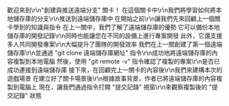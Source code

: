 歡迎來到\r\n"創建與推送遠端分支" 關卡！
在這個關卡中\r\n我們將學習如何將本地儲存庫的分支\r\n推送到遠端儲存庫中
在開始之前\r\n讓我們先來回顧上一個關卡學到的知識與指令
在上一關中，我們了解了遠端儲存庫的優勢
它可以備份本地儲存庫的開發記錄\r\n同時也能讓您在不同的設備上進行專案開發
此外，它還支援多人共同開發專案\r\n大幅提升了團隊的開發效率
我們在上一關創建了第一個遠端儲存庫\r\n並通過 "git clone 遠端儲存庫網址" 指令\r\n成功地將遠端儲存庫的內容複製到本地電腦
然後，使用 "git remote -v" 指令確認了複製的專案\r\n是否已成功連接到遠端儲存庫
接下來，在回顧完上一關卡的內容後\r\n我們來建構本次的遊戲場景
在建立好了關卡場景後\r\n根據故事背景，作者已將遠端儲存庫的內容複製到電腦上
現在，讓我們通過指令打開 "提交記錄" 視窗\r\n來觀察複製後的 "提交記錄" 狀態